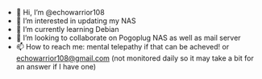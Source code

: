 - 👋 Hi, I’m @echowarrior108
- 👀 I’m interested in updating my NAS
- 🌱 I’m currently learning Debian
- 💞️ I’m looking to collaborate on Pogoplug NAS as well as mail server
- 📫 How to reach me: mental telepathy if that can be acheved! or echowarrior108@gmail.com (not monitored daily so it may take a bit for an answer if I have one)

<!---
echowarrior108/echowarrior108 is a ✨ special ✨ repository because its `README.md` (this file) appears on your GitHub profile.
You can click the Preview link to take a look at your changes.
--->
